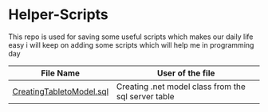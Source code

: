# Helper-Scripts

This repo is used for saving some useful scripts which makes our daily life easy i will keep on adding some scripts which will help me in programming day


|File Name|User of the file
|--|--|
| [CreatingTabletoModel.sql](https://github.com/prembadri/Helper-Scripts/blob/main/CreatingTabletoModel.sql "CreatingTabletoModel.sql") | Creating .net model class from the sql server table
 
